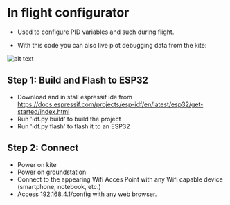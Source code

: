 # In flight configurator

* Used to configure PID variables and such during flight.

* With this code you can also live plot debugging data from the kite:

![alt text](https://github.com/KitesForFuture/powerplant/blob/main/example_diagram.jpg?raw=true)

## Step 1: Build and Flash to ESP32
* Download and in stall espressif ide from https://docs.espressif.com/projects/esp-idf/en/latest/esp32/get-started/index.html
* Run 'idf.py build' to build the project
* Run 'idf.py flash' to flash it to an ESP32

## Step 2: Connect
* Power on kite
* Power on groundstation
* Connect to the appearing Wifi Acces Point with any Wifi capable device (smartphone, notebook, etc.)
* Access 192.168.4.1/config with any web browser.
